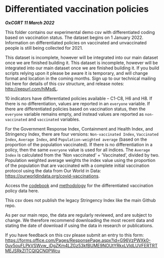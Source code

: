 # Differentiated vaccination policies

***OxCGRT 11 March 2022***

This folder contains our experimental demo csv with differentiated coding based on vaccination status. The dataset begins on 1 January 2022. Information on differentiated policies on vaccinated and unvaccinated people is still being collected for 2021. 

This dataset is incomplete, however will be integrated into our main dataset once we are finished building it. This dataset is incomplete, however will be integrated into our main dataset once we are finished building it. If you build scripts relying upon it please be aware it is temporary, and will change format and location in the coming months. Sign up to our technical mailing list here for details of this csv structure, and release notes: http://eepurl.com/hiMsdL.

10 indicators have differentiated policies available – C1-C8, H6 and H8. If there is no differentiation, values are reported in an `everyone` variable. If there are differentiated policies based on vaccination status, then the `everyone` variable remains empty, and instead values are reported as  `non-vaccinated` and `vaccinated` variables. 

For the Government Response Index, Containment and Health Index, and Stringency Index, there are four versions: `Non-vaccinated Index`, `Vaccinated Index`, `Average Index`, and `Population-weighted average` (based on the proportion of the population vaccinated). If there is no differentiation in a policy, then the same `everyone` value is used for all indices. The `Average Index` is calculated from the ‘Non vaccinated’ + ‘Vaccinated’, divided by two. Population weighted average weights the index value using the proportion of the population that are vaccinated with a complete initial vaccination protocol using the data from Our World in Data: https://ourworldindata.org/covid-vaccinations.

Access the [codebook](https://github.com/OxCGRT/covid-policy-scratchpad/blob/master/differentiated_vaccination_policies/differentiated_codebook.md) and [methodology](https://github.com/OxCGRT/covid-policy-scratchpad/blob/master/differentiated_vaccination_policies/differentiated_methodology.md) for the differentiated vaccination policy data here.

This csv does not publish the legacy Stringency Index like the main Github repo. 

As per our main repo, the data are regularly reviewed, and are subject to change. We therefore recommend downloading the most recent data and stating the date of download if using the data in research or publications.


If you have feedback on this csv please submit an entry to this form: https://forms.office.com/Pages/ResponsePage.aspx?id=G96VzPWXk0-0uv5ouFLPkVSWvw_jDgZKm4LZGz53kfBUME9NOUtYRkxLVldLUVFERTRTMEJSRkZITCQlQCN0PWcu
